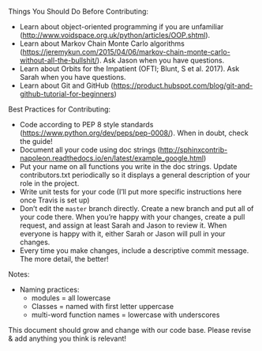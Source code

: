 Things You Should Do Before Contributing:

- Learn about object-oriented programming if you are unfamiliar (http://www.voidspace.org.uk/python/articles/OOP.shtml). 
- Learn about Markov Chain Monte Carlo algorithms (https://jeremykun.com/2015/04/06/markov-chain-monte-carlo-without-all-the-bullshit/). Ask Jason when you have questions.
- Learn about Orbits for the Impatient (OFTI; Blunt, S et al. 2017). Ask Sarah when you have questions.
- Learn about Git and GitHub (https://product.hubspot.com/blog/git-and-github-tutorial-for-beginners)


Best Practices for Contributing:

- Code according to PEP 8 style standards (https://www.python.org/dev/peps/pep-0008/). When in doubt, check the guide!
- Document all your code using doc strings (http://sphinxcontrib-napoleon.readthedocs.io/en/latest/example_google.html)
- Put your name on all functions you write in the doc strings. Update contributors.txt periodically so it displays a general description of your role in the project.
- Write unit tests for your code (I’ll put more specific instructions here once Travis is set up)
- Don’t edit the `master` branch directly. Create a new branch and put all of your code there. When you’re happy with your changes, create a pull request, and assign at least Sarah and Jason to review it. When everyone is happy with it, either Sarah or Jason will pull in your changes.
- Every time you make changes, include a descriptive commit message. The more detail, the better!

Notes:
- Naming practices:
    - modules = all lowercase 
    - Classes = named with first letter uppercase 
    - multi-word function names = lowercase with underscores
    
This document should grow and change with our code base. Please revise & add anything you think is relevant!

